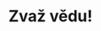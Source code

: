 ---
title: Zvaž vědu!
layout: home

events: "4"
speakers: "30+"
participants: "750+"
ambasadors: "40+"
---